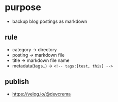 # purpose
- backup blog postings as markdown

## rule
- category -> directory
- posting -> markdown file
- title -> markdown file name
- metadata(tags..) -> `<!-- tags:[test, this] -->`

## publish
- https://velog.io/@devcrema
